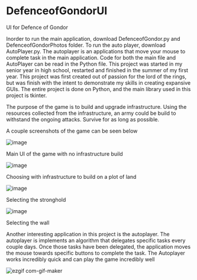 # DefenceofGondorUI
UI for Defence of Gondor

Inorder to run the main application, download DefenceofGondor.py and DefenceofGondorPhotos folder. To run the auto player, download AutoPlayer.py.
The autoplayer is an applications that move your mouse to complete task in the main application. Code for both the main file and AutoPlayer can be read in the Python file.
This project was started in my senior year in high school, restarted and finished in the summer of my first year. This project was first created out of passion for the lord of the rings, but was finish with the intent to demonstrate my skills in creating expansive GUIs. The entire project is done on Python, and the main library used in this project is tkinter.


The purpose of the game is to build and upgrade infrastructure. Using the resources collected from the infrastructure, an army could be build to withstand the ongoing attacks. Survive for as long as possible.

A couple screenshots of the game can be seen below

![image](https://user-images.githubusercontent.com/86145397/196066394-bf36e6b1-787a-419d-84eb-373129110597.png)

Main UI of the game with no infrastructure build

![image](https://user-images.githubusercontent.com/86145397/196066449-f14b7682-df23-4c95-82eb-63bdefcc8ead.png)

Choosing with infrastructure to build on a plot of land

![image](https://user-images.githubusercontent.com/86145397/196066614-3e691861-9d2c-416c-91f7-0b8bc5b41599.png)  

Selecting the stronghold

![image](https://user-images.githubusercontent.com/86145397/196066626-fad56482-6e8a-48ec-b46d-6c773884f755.png)

Selecting the wall

Another interesting application in this project is the autoplayer. The autoplayer is implements an algorithm that delegates specific tasks every couple days. Once those tasks have been delegated, the application moves the mouse towards specific buttons to complete the task. The Autoplayer works incredibly quick and can play the game incredibly well

![ezgif com-gif-maker](https://user-images.githubusercontent.com/86145397/196067887-5d7b46d2-1461-430a-9fb0-581705b63997.gif)
